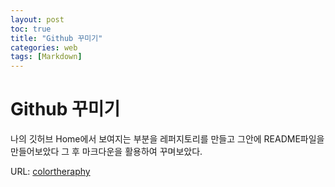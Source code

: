 ```yaml
---
layout: post
toc: true
title: "Github 꾸미기"
categories: web
tags: [Markdown]
---
```

Github 꾸미기
======

나의 깃허브 Home에서 보여지는 부분을
레퍼지토리를 만들고 그안에 README파일을 만들어보았다
그 후 마크다운을 활용하여 꾸며보았다.

URL: [colortheraphy](https://github.com/00jun)
